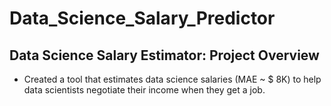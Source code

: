 # Data_Science_Salary_Predictor

## Data Science Salary Estimator: Project Overview
* Created a tool that estimates data science salaries (MAE ~ $ 8K) to help data scientists negotiate their income when they get a job.
